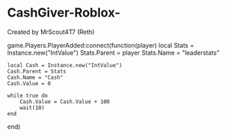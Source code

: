 # CashGiver-Roblox-
Created by MrScout4T7 (Reth)

game.Players.PlayerAdded:connect(function(player)
	local Stats = Instance.new("IntValue")
	Stats.Parent = player
	Stats.Name = "leaderstats"
	
	local Cash = Instance.new("IntValue")
	Cash.Parent = Stats
	Cash.Name = "Cash"
	Cash.Value = 0
	
	while true do
		Cash.Value = Cash.Value + 100
		wait(10)
	end
end)
